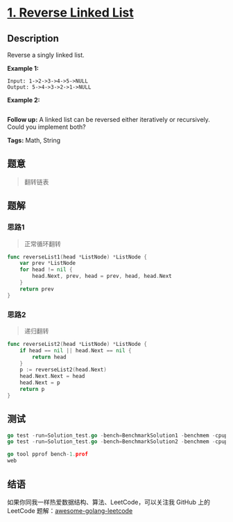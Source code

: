 # [1. Reverse Linked List][title]

## Description

Reverse a singly linked list.

**Example 1:**

```
Input: 1->2->3->4->5->NULL
Output: 5->4->3->2->1->NULL
```

**Example 2:**

```
```

**Follow up:**
A linked list can be reversed either iteratively or recursively. Could you implement both?


**Tags:** Math, String


## 题意
>翻转链表

## 题解

### 思路1
> 正常循环翻转

```go
func reverseList1(head *ListNode) *ListNode {
	var prev *ListNode
	for head != nil {
		head.Next, prev, head = prev, head, head.Next
	}
	return prev
}
```

### 思路2
> 递归翻转
```go
func reverseList2(head *ListNode) *ListNode {
	if head == nil || head.Next == nil {
		return head
	}
	p := reverseList2(head.Next)
	head.Next.Next = head
	head.Next = p
	return p
}
```

## 测试
```go
go test -run=Solution_test.go -bench=BenchmarkSolution1 -benchmem -cpuprofile=bench-1.prof
go test -run=Solution_test.go -bench=BenchmarkSolution2 -benchmem -cpuprofile=bench-2.prof

go tool pprof bench-1.prof
web
```


## 结语

如果你同我一样热爱数据结构、算法、LeetCode，可以关注我 GitHub 上的 LeetCode 题解：[awesome-golang-leetcode][me]

[title]: https://leetcode.com/problems/reverse-linked-list/
[me]: https://github.com/kylesliu/awesome-golang-algorithm
